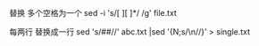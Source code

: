 
替换 多个空格为一个
sed -i 's/[ ][ ]*/ /g'  file.txt



每两行 替换成一行
sed 's/##//' abc.txt |sed '{N;s/\n//}' > single.txt 



